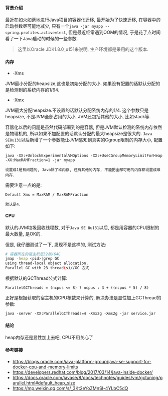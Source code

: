 #### 背景介绍

最近在如火如荼地进行Java项目的容器化迁移, 最开始为了快速迁移, 在容器中的启动参数尽可能地减少, 只有一个`java -jar myapp --spring.profiles.active=test`, 但是最近经常遇到OOM的情况, 于是花了点时间看了一下Java启动的时候的一些参数.

> 这里以Oracle JDK1.8.0_u151来说明, 生产环境都是采用的这个版本.

#### 内存

* -Xms

JVM最小分配的heapsize,这也是初始分配的大小. 如果没有配置的话默认分配的是检测到的系统内存的1/64.

* -Xmx

JVM最大分配heapsize.不设置的话默认分配系统内存的1/4. 这个参数只是heapsize, 不是JVM全部占用的大小, JVM还包括其他的大小, 比如stack等.

容器化以后的问题是虽然代码部署到的是容器, 但是JVM默认检测的系统内存依然是物理机的, 所以如果不加配置的话默认分配的最大heapsize是很大的. `Java SE8u131`以后新增了一个参数能让JVM感知到真实的Cgroup限制的内存大小, 配置如下:

```
java -XX:+UnlockExperimentalVMOptions -XX:+UseCGroupMemoryLimitForHeap -XX:MaxRAMFraction=1 -jar myapp

设置成1是有问题的, Java除了堆内存, 还有其他的内存, 不能把全部可用的内存都设置成堆内存.
```

需要注意一点的是:

```
Default Xmx = MaxRAM / MaxRAMFraction

默认是4.
```

#### CPU

默认的JVM垃圾回收线程数, 对于`Java SE 8u131`以后, 都是用容器的CPU限制的最大数量, 是OK的.

但是, 我仔细测试了一下, 发现不是这样的, 测试方法:

```bash
# 容器所在的宿主机是32核/64G
jmap -heap <pid>|grep GC
using thread-local object allocation.
Parallel GC with 23 thread(s)//GC 方式
```

根据默认的GCThread公式计算:

```
ParallelGCThreads = (ncpus <= 8) ? ncpus : 3 + ((ncpus * 5) / 8)
```
正好是根据获取的宿主机的CPU核数来计算的, 解决办法是显性加上GCThread的参数:

```
java -server -XX:ParallelGCThreads=4 -Xmx2g -Xms2g -jar service.jar
```

#### 结论

heap内存还是显性加上去吧, CPU不用关心了



#### 参考链接

* https://blogs.oracle.com/java-platform-group/java-se-support-for-docker-cpu-and-memory-limits
* https://developers.redhat.com/blog/2017/03/14/java-inside-docker/
* https://docs.oracle.com/javase/8/docs/technotes/guides/vm/gctuning/parallel.html#default_heap_size
* https://mp.weixin.qq.com/s/_3Kt2eYoZMnSl-4YLbC5dQ

